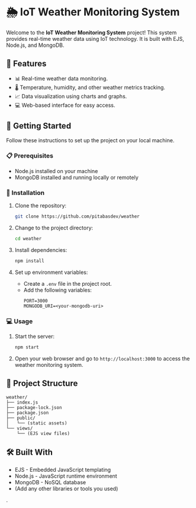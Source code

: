 
# 🌦️ IoT Weather Monitoring System

Welcome to the **IoT Weather Monitoring System** project! This system provides real-time weather data using IoT technology. It is built with EJS, Node.js, and MongoDB.

## 🌟 Features

- 📊 Real-time weather data monitoring.
- 🌡️ Temperature, humidity, and other weather metrics tracking.
- 📈 Data visualization using charts and graphs.
- 💻 Web-based interface for easy access.

## 🚀 Getting Started

Follow these instructions to set up the project on your local machine.

### 📋 Prerequisites

- Node.js installed on your machine
- MongoDB installed and running locally or remotely

### 🔧 Installation

1. Clone the repository:
   ```sh
   git clone https://github.com/pitabasdev/weather
   ```

2. Change to the project directory:
   ```sh
   cd weather
   ```

3. Install dependencies:
   ```sh
   npm install
   ```

4. Set up environment variables:
   - Create a `.env` file in the project root.
   - Add the following variables:
     ```
     PORT=3000
     MONGODB_URI=<your-mongodb-uri>
     ```

### 💻 Usage

1. Start the server:
   ```sh
   npm start
   ```

2. Open your web browser and go to `http://localhost:3000` to access the weather monitoring system.

## 📁 Project Structure

```
weather/
├── index.js
├── package-lock.json
├── package.json
├── public/
│   └── (static assets)
└── views/
    └── (EJS view files)
```

## 🛠️ Built With

- EJS - Embedded JavaScript templating
- Node.js - JavaScript runtime environment
- MongoDB - NoSQL database
- (Add any other libraries or tools you used)

.

